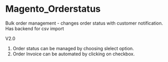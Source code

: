 Magento_Orderstatus
===================

Bulk order management - changes order status with customer notification. Has backend for csv import

V2.0 
1. Order status can be managed by choosing slelect option.
2. Order Invoice can be automated by clicking on checkbox.
